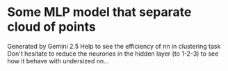 # Some MLP model that separate cloud of points
Generated by Gemini 2.5
Help to see the efficiency of nn in clustering task
Don't hesitate to reduce the neurones in the hidden layer (to 1-2-3) to see how it behave with undersized nn...
